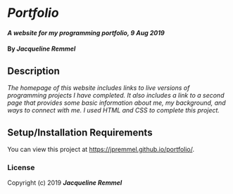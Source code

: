 # _Portfolio_

#### _A website for my programming portfolio, 9 Aug 2019_

#### By _**Jacqueline Remmel**_

## Description

_The homepage of this website includes links to live versions of programming projects I have completed. It also includes a link to a second page that provides some basic information about me, my background, and ways to connect with me. I used HTML and CSS to complete this project._

## Setup/Installation Requirements

You can view this project at https://jpremmel.github.io/portfolio/.

### License

Copyright (c) 2019 **_Jacqueline Remmel_**
